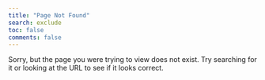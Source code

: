 ```yaml
---
title: "Page Not Found"
search: exclude
toc: false
comments: false
---  
```


Sorry, but the page you were trying to view does not exist. Try searching for it or looking at the URL to see if it looks correct.
